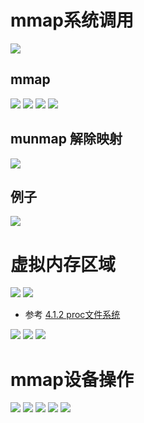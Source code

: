 # mmap系统调用
![](../photo/Pasted%20image%2020230509152317.png)
## mmap
![](../photo/Pasted%20image%2020230509152248.png)
![](../photo/Pasted%20image%2020230509152355.png)
![](../photo/Pasted%20image%2020230509152422.png)
![](../photo/Pasted%20image%2020230509152453.png)
## munmap 解除映射
![](../photo/Pasted%20image%2020230509152652.png)
## 例子
![](../photo/Pasted%20image%2020230509152728.png)

# 虚拟内存区域
![](../photo/Pasted%20image%2020230509152804.png)
![](../photo/Pasted%20image%2020230509152828.png)
- 参考 [4.1.2 proc文件系统](4.1.2%20proc文件系统.md)

![](../photo/Pasted%20image%2020230509152945.png)
![](../photo/Pasted%20image%2020230509153013.png)
![](../photo/Pasted%20image%2020230509153047.png)
# mmap设备操作
![](../photo/Pasted%20image%2020230509153128.png)
![](../photo/Pasted%20image%2020230509153159.png)
![](../photo/Pasted%20image%2020230509153219.png)
![](../photo/Pasted%20image%2020230509153254.png)
![](../photo/Pasted%20image%2020230509153324.png)